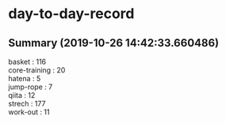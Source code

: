 # day-to-day-record  
## Summary  (2019-10-26 14:42:33.660486)  
basket : 116  
core-training : 20  
hatena : 5  
jump-rope : 7  
qiita : 12  
strech : 177  
work-out : 11  
